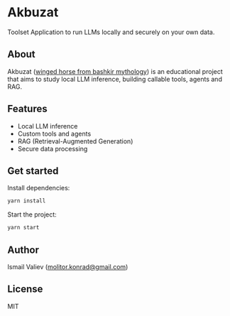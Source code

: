# Akbuzat

Toolset Application to run LLMs locally and securely on your own data.

## About

Akbuzat ([winged horse from bashkir mythology](https://en.wikipedia.org/wiki/Akbuzat)) is an educational project that aims to study local LLM inference, building callable tools, agents and RAG.

## Features

- Local LLM inference
- Custom tools and agents
- RAG (Retrieval-Augmented Generation)
- Secure data processing

## Get started

Install dependencies:
```bash
yarn install
```

Start the project:
```bash
yarn start
```

## Author

Ismail Valiev (molitor.konrad@gmail.com)

## License

MIT
